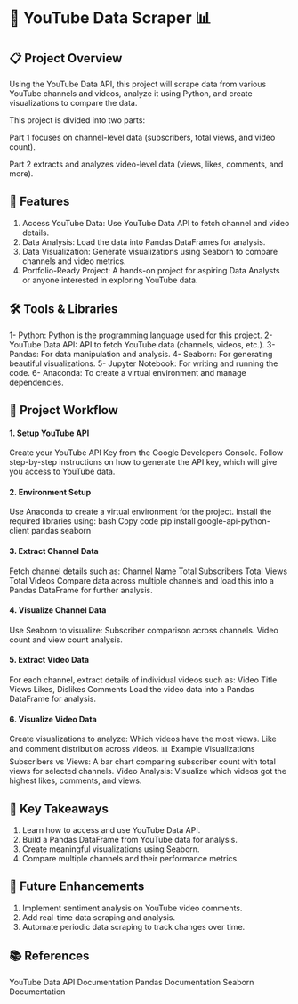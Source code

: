 # 🎥 YouTube Data Scraper 📊

## 📋 Project Overview
Using the YouTube Data API, this project will scrape data from various YouTube channels and videos, analyze it using Python, and create visualizations to compare the data.

This project is divided into two parts:

Part 1 focuses on channel-level data (subscribers, total views, and video count).

Part 2 extracts and analyzes video-level data (views, likes, comments, and more).

## 🌟 Features
1. Access YouTube Data: Use YouTube Data API to fetch channel and video details.
2. Data Analysis: Load the data into Pandas DataFrames for analysis.
3. Data Visualization: Generate visualizations using Seaborn to compare channels and video metrics.
4. Portfolio-Ready Project: A hands-on project for aspiring Data Analysts or anyone interested in exploring YouTube data.
## 🛠️ Tools & Libraries
1- Python: Python is the programming language used for this project.
2- YouTube Data API: API to fetch YouTube data (channels, videos, etc.).
3- Pandas: For data manipulation and analysis.
4- Seaborn: For generating beautiful visualizations.
5- Jupyter Notebook: For writing and running the code.
6- Anaconda: To create a virtual environment and manage dependencies.
## 🚀 Project Workflow
#### 1. Setup YouTube API
Create your YouTube API Key from the Google Developers Console.
Follow step-by-step instructions on how to generate the API key, which will give you access to YouTube data.
#### 2. Environment Setup
Use Anaconda to create a virtual environment for the project.
Install the required libraries using:
bash
Copy code
pip install google-api-python-client pandas seaborn
#### 3. Extract Channel Data
Fetch channel details such as:
Channel Name
Total Subscribers
Total Views
Total Videos
Compare data across multiple channels and load this into a Pandas DataFrame for further analysis.
#### 4. Visualize Channel Data
Use Seaborn to visualize:
Subscriber comparison across channels.
Video count and view count analysis.
#### 5. Extract Video Data
For each channel, extract details of individual videos such as:
Video Title
Views
Likes, Dislikes
Comments
Load the video data into a Pandas DataFrame for analysis.
#### 6. Visualize Video Data
Create visualizations to analyze:
Which videos have the most views.
Like and comment distribution across videos.
📊 Example Visualizations
Subscribers vs Views: A bar chart comparing subscriber count with total views for selected channels.
Video Analysis: Visualize which videos got the highest likes, comments, and views.
## 🎯 Key Takeaways
1. Learn how to access and use YouTube Data API.
2. Build a Pandas DataFrame from YouTube data for analysis.
3. Create meaningful visualizations using Seaborn.
4. Compare multiple channels and their performance metrics.
## 🔧 Future Enhancements
1. Implement sentiment analysis on YouTube video comments.
2. Add real-time data scraping and analysis.
3. Automate periodic data scraping to track changes over time.
## 📚 References
YouTube Data API Documentation
Pandas Documentation
Seaborn Documentation
